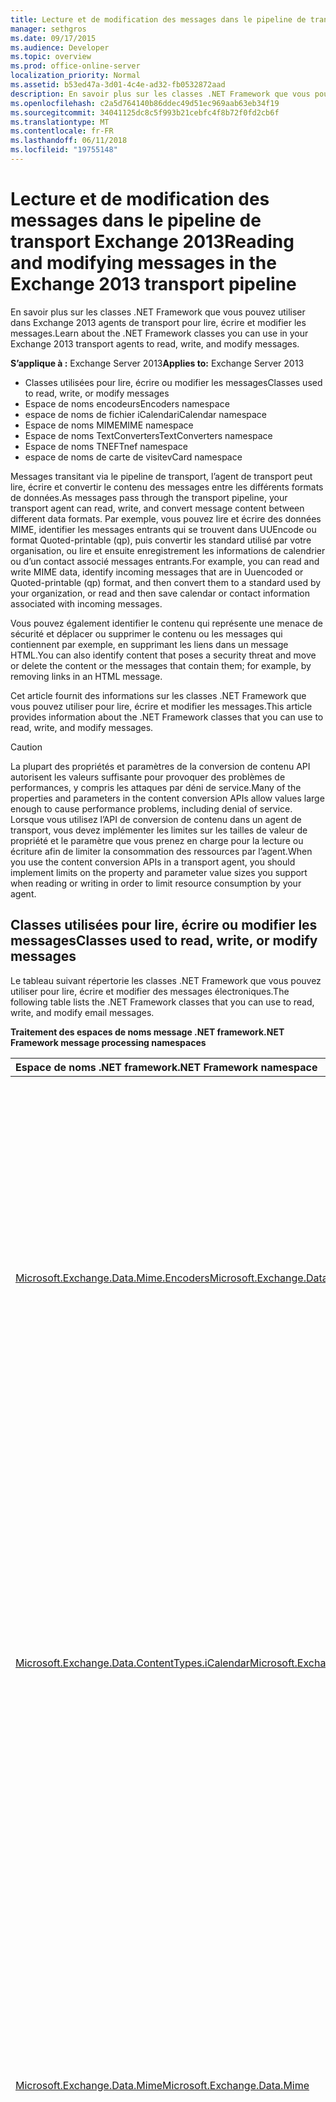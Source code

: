 ```yaml
---
title: Lecture et de modification des messages dans le pipeline de transport Exchange 2013
manager: sethgros
ms.date: 09/17/2015
ms.audience: Developer
ms.topic: overview
ms.prod: office-online-server
localization_priority: Normal
ms.assetid: b53ed47a-3d01-4c4e-ad32-fb0532872aad
description: En savoir plus sur les classes .NET Framework que vous pouvez utiliser dans Exchange 2013 agents de transport pour lire, écrire et modifier les messages.
ms.openlocfilehash: c2a5d764140b86ddec49d51ec969aab63eb34f19
ms.sourcegitcommit: 34041125dc8c5f993b21cebfc4f8b72f0fd2cb6f
ms.translationtype: MT
ms.contentlocale: fr-FR
ms.lasthandoff: 06/11/2018
ms.locfileid: "19755148"
---
```

# <a name="reading-and-modifying-messages-in-the-exchange-2013-transport-pipeline"></a><span data-ttu-id="38070-103">Lecture et de modification des messages dans le pipeline de transport Exchange 2013</span><span class="sxs-lookup"><span data-stu-id="38070-103">Reading and modifying messages in the Exchange 2013 transport pipeline</span></span>

<span data-ttu-id="38070-104">En savoir plus sur les classes .NET Framework que vous pouvez utiliser dans Exchange 2013 agents de transport pour lire, écrire et modifier les messages.</span><span class="sxs-lookup"><span data-stu-id="38070-104">Learn about the .NET Framework classes you can use in your Exchange 2013 transport agents to read, write, and modify messages.</span></span>
  
<span data-ttu-id="38070-105">**S’applique à :** Exchange Server 2013</span><span class="sxs-lookup"><span data-stu-id="38070-105">**Applies to:** Exchange Server 2013</span></span>
  
- <span data-ttu-id="38070-106">Classes utilisées pour lire, écrire ou modifier les messages</span><span class="sxs-lookup"><span data-stu-id="38070-106">Classes used to read, write, or modify messages</span></span>
- <span data-ttu-id="38070-107">Espace de noms encodeurs</span><span class="sxs-lookup"><span data-stu-id="38070-107">Encoders namespace</span></span>
- <span data-ttu-id="38070-108">espace de noms de fichier iCalendar</span><span class="sxs-lookup"><span data-stu-id="38070-108">iCalendar namespace</span></span>
- <span data-ttu-id="38070-109">Espace de noms MIME</span><span class="sxs-lookup"><span data-stu-id="38070-109">MIME namespace</span></span>
- <span data-ttu-id="38070-110">Espace de noms TextConverters</span><span class="sxs-lookup"><span data-stu-id="38070-110">TextConverters namespace</span></span>
- <span data-ttu-id="38070-111">Espace de noms TNEF</span><span class="sxs-lookup"><span data-stu-id="38070-111">Tnef namespace</span></span>
- <span data-ttu-id="38070-112">espace de noms de carte de visite</span><span class="sxs-lookup"><span data-stu-id="38070-112">vCard namespace</span></span>
  
<span data-ttu-id="38070-113">Messages transitant via le pipeline de transport, l’agent de transport peut lire, écrire et convertir le contenu des messages entre les différents formats de données.</span><span class="sxs-lookup"><span data-stu-id="38070-113">As messages pass through the transport pipeline, your transport agent can read, write, and convert message content between different data formats.</span></span> <span data-ttu-id="38070-114">Par exemple, vous pouvez lire et écrire des données MIME, identifier les messages entrants qui se trouvent dans UUEncode ou format Quoted-printable (qp), puis convertir les standard utilisé par votre organisation, ou lire et ensuite enregistrement les informations de calendrier ou d’un contact associé messages entrants.</span><span class="sxs-lookup"><span data-stu-id="38070-114">For example, you can read and write MIME data, identify incoming messages that are in Uuencoded or Quoted-printable (qp) format, and then convert them to a standard used by your organization, or read and then save calendar or contact information associated with incoming messages.</span></span> 
  
<span data-ttu-id="38070-115">Vous pouvez également identifier le contenu qui représente une menace de sécurité et déplacer ou supprimer le contenu ou les messages qui contiennent par exemple, en supprimant les liens dans un message HTML.</span><span class="sxs-lookup"><span data-stu-id="38070-115">You can also identify content that poses a security threat and move or delete the content or the messages that contain them; for example, by removing links in an HTML message.</span></span>
  
<span data-ttu-id="38070-116">Cet article fournit des informations sur les classes .NET Framework que vous pouvez utiliser pour lire, écrire et modifier les messages.</span><span class="sxs-lookup"><span data-stu-id="38070-116">This article provides information about the .NET Framework classes that you can use to read, write, and modify messages.</span></span>
  
> [!CAUTION]
> <span data-ttu-id="38070-117">La plupart des propriétés et paramètres de la conversion de contenu API autorisent les valeurs suffisante pour provoquer des problèmes de performances, y compris les attaques par déni de service.</span><span class="sxs-lookup"><span data-stu-id="38070-117">Many of the properties and parameters in the content conversion APIs allow values large enough to cause performance problems, including denial of service.</span></span> <span data-ttu-id="38070-118">Lorsque vous utilisez l’API de conversion de contenu dans un agent de transport, vous devez implémenter les limites sur les tailles de valeur de propriété et le paramètre que vous prenez en charge pour la lecture ou écriture afin de limiter la consommation des ressources par l’agent.</span><span class="sxs-lookup"><span data-stu-id="38070-118">When you use the content conversion APIs in a transport agent, you should implement limits on the property and parameter value sizes you support when reading or writing in order to limit resource consumption by your agent.</span></span> 

<span data-ttu-id="38070-119"><a name="Namespaces"> </a></span><span class="sxs-lookup"><span data-stu-id="38070-119"></span></span>

## <a name="classes-used-to-read-write-or-modify-messages"></a><span data-ttu-id="38070-120">Classes utilisées pour lire, écrire ou modifier les messages</span><span class="sxs-lookup"><span data-stu-id="38070-120">Classes used to read, write, or modify messages</span></span>

<span data-ttu-id="38070-121">Le tableau suivant répertorie les classes .NET Framework que vous pouvez utiliser pour lire, écrire et modifier des messages électroniques.</span><span class="sxs-lookup"><span data-stu-id="38070-121">The following table lists the .NET Framework classes that you can use to read, write, and modify email messages.</span></span>
  
<span data-ttu-id="38070-122">**Traitement des espaces de noms message .NET framework**</span><span class="sxs-lookup"><span data-stu-id="38070-122">**.NET Framework message processing namespaces**</span></span>

|<span data-ttu-id="38070-123">**Espace de noms .NET framework**</span><span class="sxs-lookup"><span data-stu-id="38070-123">**.NET Framework namespace**</span></span>|<span data-ttu-id="38070-124">**Classes**</span><span class="sxs-lookup"><span data-stu-id="38070-124">**Classes**</span></span>|
|:-----|:-----|
|[<span data-ttu-id="38070-125">Microsoft.Exchange.Data.Mime.Encoders</span><span class="sxs-lookup"><span data-stu-id="38070-125">Microsoft.Exchange.Data.Mime.Encoders</span></span>](https://msdn.microsoft.com/library/Microsoft.Exchange.Data.Mime.Encoders.aspx) <br/> |<span data-ttu-id="38070-126">Contient des classes pour coder et décoder mémoire, une classe de flux encodeur qui accepte l’une des classes encodeur ou un décodeur contenues dans une énumération associée, et [le codeur ByteEncoder](https://msdn.microsoft.com/library/Microsoft.Exchange.Data.Mime.Encoders.ByteEncoder.aspx) la classe de base et classe d’exception [ByteEncoderException](https://msdn.microsoft.com/library/Microsoft.Exchange.Data.Mime.Encoders.ByteEncoderException.aspx) pour les encodeurs et des décodeurs.</span><span class="sxs-lookup"><span data-stu-id="38070-126">Contains classes for in-memory encoding and decoding, an encoder stream class that accepts one of the encoder or decoder classes contained in an associated enumeration, and the [ByteEncoder](https://msdn.microsoft.com/library/Microsoft.Exchange.Data.Mime.Encoders.ByteEncoder.aspx) base class and [ByteEncoderException](https://msdn.microsoft.com/library/Microsoft.Exchange.Data.Mime.Encoders.ByteEncoderException.aspx) exception class for the encoders and decoders.</span></span>  <br/> |
|[<span data-ttu-id="38070-127">Microsoft.Exchange.Data.ContentTypes.iCalendar</span><span class="sxs-lookup"><span data-stu-id="38070-127">Microsoft.Exchange.Data.ContentTypes.iCalendar</span></span>](https://msdn.microsoft.com/library/Microsoft.Exchange.Data.ContentTypes.iCalendar.aspx) <br/> |<span data-ttu-id="38070-128">Contient les types qui vous permettent de lire et écrire des flux de données qui contiennent des informations de calendrier.</span><span class="sxs-lookup"><span data-stu-id="38070-128">Contains types that enable you to read and write data streams that contain calendar information.</span></span> <span data-ttu-id="38070-129">Inclut un calendrier de lecteur et writer, un objet exception, un objet de périodicité et structures et énumérations qui vous aident à renvoient les informations relatives aux éléments de calendrier.</span><span class="sxs-lookup"><span data-stu-id="38070-129">Includes a calendar reader and writer, an exception object, a recurrence object, and structures and enumerations that help you return property information about calendar items.</span></span>  <br/> |
|[<span data-ttu-id="38070-130">Microsoft.Exchange.Data.Mime</span><span class="sxs-lookup"><span data-stu-id="38070-130">Microsoft.Exchange.Data.Mime</span></span>](https://msdn.microsoft.com/library/Microsoft.Exchange.Data.Mime.aspx) <br/> |<span data-ttu-id="38070-131">Contient des classes, des structures, énumérations et délégués que vous pouvez utiliser pour créer, lire, écrire, Parcourir, coder et décoder des données MIME.</span><span class="sxs-lookup"><span data-stu-id="38070-131">Contains classes, structures, enumerations, and delegates that you can use to create, read, write, traverse, encode, and decode MIME data.</span></span> <span data-ttu-id="38070-132">Comprend un lecteur de flux et enregistreur qui vous permet de transférer uniquement accès en lecture et écriture pour les flux de données MIME, ainsi que les méthodes basées sur le modèle DOM et classes que vous pouvez utiliser sur des documents MIME.</span><span class="sxs-lookup"><span data-stu-id="38070-132">Includes a stream-based reader and writer that gives you forward-only read and write access to MIME data streams, as well as DOM-based methods and classes you can use on MIME documents.</span></span>  <br/> |
|[<span data-ttu-id="38070-133">Microsoft.Exchange.Data.TextConverters</span><span class="sxs-lookup"><span data-stu-id="38070-133">Microsoft.Exchange.Data.TextConverters</span></span>](https://msdn.microsoft.com/library/Microsoft.Exchange.Data.TextConverters.aspx) <br/> |<span data-ttu-id="38070-134">Contient les classes, structures, énumérations et délégués qui vous permettent de lire et écrire un flux de données et effectuer des conversions entre les types de données spécifiques ; par exemple, le code HTML au Format RTF (RICH Text Format).</span><span class="sxs-lookup"><span data-stu-id="38070-134">Contains classes, structures, enumerations, and delegates that allow you to read and write a data stream and perform conversions between specific data types; for example, HTML to Rich Text Format (RTF).</span></span> <span data-ttu-id="38070-135">Convertisseurs de texte permettent de modifier le format d’un flux de document à partir d’un formulaire vers un autre ainsi que supprimer des éléments d’un document qui peut poser un risque de sécurité de façon sélective.</span><span class="sxs-lookup"><span data-stu-id="38070-135">Text converters enable you to change the format of a document stream from one form to another as well as selectively remove elements of a document that might pose a security risk.</span></span>  <br/> |
|[<span data-ttu-id="38070-136">Microsoft.Exchange.Data.ContentTypes.Tnef</span><span class="sxs-lookup"><span data-stu-id="38070-136">Microsoft.Exchange.Data.ContentTypes.Tnef</span></span>](https://msdn.microsoft.com/library/Microsoft.Exchange.Data.ContentTypes.Tnef.aspx) <br/> |<span data-ttu-id="38070-137">Contient un lecteur de flux avant uniquement et enregistreur, une classe d’exception et structures et énumérations qui facilitent la lecture et l’écriture de données Neutral Encapsulation Format TNEF (Transport).</span><span class="sxs-lookup"><span data-stu-id="38070-137">Contains a forward-only stream reader and writer, an exception class, and structures and enumerations that facilitate reading and writing Transport Neutral Encapsulation Format (TNEF) data.</span></span>  <br/> |
|[<span data-ttu-id="38070-138">Microsoft.Exchange.Data.ContentTypes.vCard</span><span class="sxs-lookup"><span data-stu-id="38070-138">Microsoft.Exchange.Data.ContentTypes.vCard</span></span>](https://msdn.microsoft.com/library/Microsoft.Exchange.Data.ContentTypes.vCard.aspx) <br/> |<span data-ttu-id="38070-139">Contient un lecteur de flux avant uniquement et enregistreur, une classe d’exception et structures et énumérations qui facilitent la lecture et l’écriture des données de contact au format vCard.</span><span class="sxs-lookup"><span data-stu-id="38070-139">Contains a forward-only stream reader and writer, an exception class, and structures and enumerations that facilitate reading and writing vCard-formatted contact data.</span></span>  <br/> |
   
## <a name="encoders-namespace"></a><span data-ttu-id="38070-140">Espace de noms encodeurs</span><span class="sxs-lookup"><span data-stu-id="38070-140">Encoders namespace</span></span>
<span data-ttu-id="38070-141"><a name="Encoders"> </a></span><span class="sxs-lookup"><span data-stu-id="38070-141"></span></span>

<span data-ttu-id="38070-142">L’espace de noms encodeurs contient des classes pour coder et décoder mémoire.</span><span class="sxs-lookup"><span data-stu-id="38070-142">The Encoders namespace contains classes for in-memory encoding and decoding.</span></span> <span data-ttu-id="38070-143">Il héritent de la classe de base [le codeur ByteEncoder](https://msdn.microsoft.com/library/Microsoft.Exchange.Data.Mime.Encoders.ByteEncoder.aspx) .</span><span class="sxs-lookup"><span data-stu-id="38070-143">These inherit from the [ByteEncoder](https://msdn.microsoft.com/library/Microsoft.Exchange.Data.Mime.Encoders.ByteEncoder.aspx) base class.</span></span> <span data-ttu-id="38070-144">Classes de coder et décoder pour Base64, BinHex, Quoted-printable (qp) et Unix-to-Unix (Uu).</span><span class="sxs-lookup"><span data-stu-id="38070-144">Classes encode and decode for Base64, BinHex, Quoted-printable (qp), and Unix-to-Unix (Uu).</span></span> <span data-ttu-id="38070-145">Les classes suivantes sont utilisées pour coder et décoder mémoire :</span><span class="sxs-lookup"><span data-stu-id="38070-145">The following classes are used for in-memory encoding and decoding:</span></span> 
  
- [<span data-ttu-id="38070-146">Base64Encoder</span><span class="sxs-lookup"><span data-stu-id="38070-146">Base64Encoder</span></span>](https://msdn.microsoft.com/library/Microsoft.Exchange.Data.Mime.Encoders.Base64Encoder.aspx)
    
- [<span data-ttu-id="38070-147">Base64Decoder</span><span class="sxs-lookup"><span data-stu-id="38070-147">Base64Decoder</span></span>](https://msdn.microsoft.com/library/Microsoft.Exchange.Data.Mime.Encoders.Base64Decoder.aspx)
    
- [<span data-ttu-id="38070-148">BinHexEncoder</span><span class="sxs-lookup"><span data-stu-id="38070-148">BinHexEncoder</span></span>](https://msdn.microsoft.com/library/Microsoft.Exchange.Data.Mime.Encoders.BinHexEncoder.aspx)
    
- [<span data-ttu-id="38070-149">BinHexDecoder</span><span class="sxs-lookup"><span data-stu-id="38070-149">BinHexDecoder</span></span>](https://msdn.microsoft.com/library/Microsoft.Exchange.Data.Mime.Encoders.BinHexDecoder.aspx)
    
- [<span data-ttu-id="38070-150">QPEncoder</span><span class="sxs-lookup"><span data-stu-id="38070-150">QPEncoder</span></span>](https://msdn.microsoft.com/library/Microsoft.Exchange.Data.Mime.Encoders.QPEncoder.aspx)
    
- [<span data-ttu-id="38070-151">QPDecoder</span><span class="sxs-lookup"><span data-stu-id="38070-151">QPDecoder</span></span>](https://msdn.microsoft.com/library/Microsoft.Exchange.Data.Mime.Encoders.QPDecoder.aspx)
    
- [<span data-ttu-id="38070-152">UUEncoder</span><span class="sxs-lookup"><span data-stu-id="38070-152">UUEncoder</span></span>](https://msdn.microsoft.com/library/Microsoft.Exchange.Data.Mime.Encoders.UUEncoder.aspx)
    
- [<span data-ttu-id="38070-153">UUDecoder</span><span class="sxs-lookup"><span data-stu-id="38070-153">UUDecoder</span></span>](https://msdn.microsoft.com/library/Microsoft.Exchange.Data.Mime.Encoders.UUDecoder.aspx)
    
<span data-ttu-id="38070-154">Les encodeurs et décodeurs héritent de la classe de base [le codeur ByteEncoder](https://msdn.microsoft.com/library/Microsoft.Exchange.Data.Mime.Encoders.ByteEncoder.aspx) et utilisent la classe d’exception [ByteEncoderException](https://msdn.microsoft.com/library/Microsoft.Exchange.Data.Mime.Encoders.ByteEncoderException.aspx) pour la gestion des erreurs.</span><span class="sxs-lookup"><span data-stu-id="38070-154">The encoders and decoders inherit from the [ByteEncoder](https://msdn.microsoft.com/library/Microsoft.Exchange.Data.Mime.Encoders.ByteEncoder.aspx) base class and use the [ByteEncoderException](https://msdn.microsoft.com/library/Microsoft.Exchange.Data.Mime.Encoders.ByteEncoderException.aspx) exception class for error handling.</span></span> 
  
<span data-ttu-id="38070-155">En outre, l’espace de noms contient la classe [MacBinaryHeader](https://msdn.microsoft.com/library/Microsoft.Exchange.Data.Mime.Encoders.MacBinaryHeader.aspx) , qui identifie les fichiers MacBinary codé et lit leur en-tête de fichier associé.</span><span class="sxs-lookup"><span data-stu-id="38070-155">Additionally, the namespace contains the [MacBinaryHeader](https://msdn.microsoft.com/library/Microsoft.Exchange.Data.Mime.Encoders.MacBinaryHeader.aspx) class, which identifies MacBinary encoded files and reads their associated file header.</span></span> 
  
<span data-ttu-id="38070-156">Enfin, la classe [EncoderStream](https://msdn.microsoft.com/library/Microsoft.Exchange.Data.Mime.Encoders.EncoderStream.aspx) effectue une conversion sur un flux de données au lieu d’un objet en mémoire.</span><span class="sxs-lookup"><span data-stu-id="38070-156">Finally, the [EncoderStream](https://msdn.microsoft.com/library/Microsoft.Exchange.Data.Mime.Encoders.EncoderStream.aspx) class performs a conversion on a data stream instead of an in-memory object.</span></span> <span data-ttu-id="38070-157">Cette classe accepte une des classes encodeur ou un décodeur et lit ou écrit en fonction de l’énumération [EncoderStreamAccess](https://msdn.microsoft.com/library/Microsoft.Exchange.Data.Mime.Encoders.EncoderStreamAccess.aspx) associée.</span><span class="sxs-lookup"><span data-stu-id="38070-157">This class accepts one of the encoder or decoder classes and either reads or writes according to the associated [EncoderStreamAccess](https://msdn.microsoft.com/library/Microsoft.Exchange.Data.Mime.Encoders.EncoderStreamAccess.aspx) enumeration.</span></span> 
  
## <a name="icalendar-namespace"></a><span data-ttu-id="38070-158">espace de noms de fichier iCalendar</span><span class="sxs-lookup"><span data-stu-id="38070-158">iCalendar namespace</span></span>
<span data-ttu-id="38070-159"><a name="iCalendar"> </a></span><span class="sxs-lookup"><span data-stu-id="38070-159"></span></span>

<span data-ttu-id="38070-160">L’espace de noms iCalendar fournit un lecteur avant uniquement rédacteur pour les données iCalendar, en plus des structures de prise en charge et les classes pour la création, l’accès à et modification de flux de fichier iCalendar.</span><span class="sxs-lookup"><span data-stu-id="38070-160">The iCalendar namespace provides a forward-only reader and writer for iCalendar data, in addition to supporting structures and classes for creating, accessing, and modifying iCalendar streams.</span></span>
  
<span data-ttu-id="38070-161">Les classes [CalendarReader](https://msdn.microsoft.com/library/Microsoft.Exchange.Data.ContentTypes.iCalendar.CalendarReader.aspx) et [CalendarWriter](https://msdn.microsoft.com/library/Microsoft.Exchange.Data.ContentTypes.iCalendar.CalendarWriter.aspx) sont utilisées pour lire et écrire des données de flux de fichier iCalendar.</span><span class="sxs-lookup"><span data-stu-id="38070-161">The [CalendarReader](https://msdn.microsoft.com/library/Microsoft.Exchange.Data.ContentTypes.iCalendar.CalendarReader.aspx) and [CalendarWriter](https://msdn.microsoft.com/library/Microsoft.Exchange.Data.ContentTypes.iCalendar.CalendarWriter.aspx) classes are used to read and write iCalendar stream data.</span></span> 
  
<span data-ttu-id="38070-162">Le CalendarReader prend un [flux](https://msdn.microsoft.com/library/System.IO.Stream.aspx) lisible en tant qu’argument à ses constructeurs.</span><span class="sxs-lookup"><span data-stu-id="38070-162">The CalendarReader takes a readable [Stream](https://msdn.microsoft.com/library/System.IO.Stream.aspx) as an argument to its constructors.</span></span> <span data-ttu-id="38070-163">Vous pouvez ensuite utiliser les méthodes [ReadFirstChildComponent](https://msdn.microsoft.com/library/Microsoft.Exchange.Data.ContentTypes.iCalendar.CalendarReader.ReadFirstChildComponent.aspx) , [ReadNextSiblingComponent](https://msdn.microsoft.com/library/Microsoft.Exchange.Data.ContentTypes.iCalendar.CalendarReader.ReadNextSiblingComponent.aspx) et [ReadNextComponent](https://msdn.microsoft.com/library/Microsoft.Exchange.Data.ContentTypes.iCalendar.CalendarReader.ReadNextComponent.aspx) à accès séquentiel les composants iCalendar dans le flux de données.</span><span class="sxs-lookup"><span data-stu-id="38070-163">You can then use the [ReadFirstChildComponent](https://msdn.microsoft.com/library/Microsoft.Exchange.Data.ContentTypes.iCalendar.CalendarReader.ReadFirstChildComponent.aspx) , [ReadNextSiblingComponent](https://msdn.microsoft.com/library/Microsoft.Exchange.Data.ContentTypes.iCalendar.CalendarReader.ReadNextSiblingComponent.aspx) , and [ReadNextComponent](https://msdn.microsoft.com/library/Microsoft.Exchange.Data.ContentTypes.iCalendar.CalendarReader.ReadNextComponent.aspx) methods to sequentially access the iCalendar components in the data stream.</span></span> <span data-ttu-id="38070-164">Selon la valeur que vous avez définies pour la propriété [ComplianceMode](https://msdn.microsoft.com/library/Microsoft.Exchange.Data.ContentTypes.iCalendar.CalendarReader.ComplianceMode.aspx) , erreurs dans le flux de fichier iCalendar provoquent une exception est levée ou entraînera la propriété [ComplianceStatus](https://msdn.microsoft.com/library/Microsoft.Exchange.Data.ContentTypes.iCalendar.CalendarReader.ComplianceStatus.aspx) être définie sur une valeur autre que [conforme](https://msdn.microsoft.com/library/Microsoft.Exchange.Data.ContentTypes.iCalendar.CalendarComplianceStatus.Compliant.aspx) .</span><span class="sxs-lookup"><span data-stu-id="38070-164">Based on the value that you have set for the [ComplianceMode](https://msdn.microsoft.com/library/Microsoft.Exchange.Data.ContentTypes.iCalendar.CalendarReader.ComplianceMode.aspx) property, errors in the iCalendar stream will cause an exception to be thrown or will cause the [ComplianceStatus](https://msdn.microsoft.com/library/Microsoft.Exchange.Data.ContentTypes.iCalendar.CalendarReader.ComplianceStatus.aspx) property to be set to a value other than [Compliant](https://msdn.microsoft.com/library/Microsoft.Exchange.Data.ContentTypes.iCalendar.CalendarComplianceStatus.Compliant.aspx) .</span></span> <span data-ttu-id="38070-165">Vous pouvez vérifier cette propriété pour découvrir des problèmes avec les données entrantes iCalendar.</span><span class="sxs-lookup"><span data-stu-id="38070-165">You can check this property to discover any issues with incoming iCalendar data.</span></span> 
  
<span data-ttu-id="38070-166">La classe [CalendarWriter](https://msdn.microsoft.com/library/Microsoft.Exchange.Data.ContentTypes.iCalendar.CalendarWriter.aspx) prend un [flux de données](https://msdn.microsoft.com/library/System.IO.Stream.aspx) accessible en écriture en tant qu’argument à ses constructeurs.</span><span class="sxs-lookup"><span data-stu-id="38070-166">The [CalendarWriter](https://msdn.microsoft.com/library/Microsoft.Exchange.Data.ContentTypes.iCalendar.CalendarWriter.aspx) class takes a writable [Stream](https://msdn.microsoft.com/library/System.IO.Stream.aspx) as an argument to its constructors.</span></span> 
  
## <a name="mime-namespace"></a><span data-ttu-id="38070-167">Espace de noms MIME</span><span class="sxs-lookup"><span data-stu-id="38070-167">MIME namespace</span></span>
<span data-ttu-id="38070-168"><a name="MIME"> </a></span><span class="sxs-lookup"><span data-stu-id="38070-168"></span></span>

<span data-ttu-id="38070-169">L’espace de noms MIME fournit des classes qui vous permettent de créer, accéder et modifier des documents MIME.</span><span class="sxs-lookup"><span data-stu-id="38070-169">The MIME namespace provides classes that enable you to create, access, and modify MIME documents.</span></span> <span data-ttu-id="38070-170">Vous pouvez travailler avec des documents MIME en utilisant soit une méthode basée sur le DOM ou stream.</span><span class="sxs-lookup"><span data-stu-id="38070-170">You can work with MIME documents by using either a stream-based or DOM-based method.</span></span>
  
### <a name="mimedocument-class-and-the-mime-dom"></a><span data-ttu-id="38070-171">Classe MimeDocument et le DOM MIME</span><span class="sxs-lookup"><span data-stu-id="38070-171">MimeDocument class and the MIME DOM</span></span>

<span data-ttu-id="38070-172">La classe [MimeDocument](https://msdn.microsoft.com/library/Microsoft.Exchange.Data.Mime.MimeDocument.aspx) permet l’accès à un document MIME DOM.</span><span class="sxs-lookup"><span data-stu-id="38070-172">The [MimeDocument](https://msdn.microsoft.com/library/Microsoft.Exchange.Data.Mime.MimeDocument.aspx) class enables DOM access to a MIME document.</span></span> <span data-ttu-id="38070-173">Utiliser les objets de ce type lorsque vous avez la mémoire disponible pour charger un modèle DOM entière et que vous devez vive pour les en-têtes et le contenu du message.</span><span class="sxs-lookup"><span data-stu-id="38070-173">Use objects of this type when you have the available memory to load a whole DOM and you must have random access to the headers and content of the message.</span></span> 
  
<span data-ttu-id="38070-174">Chargement des données dans un objet [MimeDocument](https://msdn.microsoft.com/library/Microsoft.Exchange.Data.Mime.MimeDocument.aspx) en utilisant les méthodes [GetLoadStream](https://msdn.microsoft.com/library/Microsoft.Exchange.Data.Mime.MimeDocument.GetLoadStream.aspx) ou [charger](https://msdn.microsoft.com/library/Microsoft.Exchange.Data.Mime.MimeDocument.Load.aspx) .</span><span class="sxs-lookup"><span data-stu-id="38070-174">You load data into a [MimeDocument](https://msdn.microsoft.com/library/Microsoft.Exchange.Data.Mime.MimeDocument.aspx) object by using the [GetLoadStream](https://msdn.microsoft.com/library/Microsoft.Exchange.Data.Mime.MimeDocument.GetLoadStream.aspx) or [Load](https://msdn.microsoft.com/library/Microsoft.Exchange.Data.Mime.MimeDocument.Load.aspx) methods.</span></span> <span data-ttu-id="38070-175">Vous pouvez puis parcourir la hiérarchie du DOM et créer, modifier ou supprimer des données MIME.</span><span class="sxs-lookup"><span data-stu-id="38070-175">You can then walk the DOM hierarchy and create, modify, or remove MIME data.</span></span> <span data-ttu-id="38070-176">Une fois que vous avez modifié les données MIME, vous pouvez l’écrire dans un flux à l’aide d’une des méthodes [WriteTo](https://msdn.microsoft.com/library/Microsoft.Exchange.Data.Mime.MimeNode.WriteTo.aspx) .</span><span class="sxs-lookup"><span data-stu-id="38070-176">After you have modified the MIME data, you can write it to a stream by using one of the [WriteTo](https://msdn.microsoft.com/library/Microsoft.Exchange.Data.Mime.MimeNode.WriteTo.aspx) methods.</span></span> 
  
<span data-ttu-id="38070-177">La figure suivante illustre la structure des données dans un objet [MimeDocument](https://msdn.microsoft.com/library/Microsoft.Exchange.Data.Mime.MimeDocument.aspx) .</span><span class="sxs-lookup"><span data-stu-id="38070-177">The following figure shows the structure of data within a [MimeDocument](https://msdn.microsoft.com/library/Microsoft.Exchange.Data.Mime.MimeDocument.aspx) object.</span></span> 
  
<span data-ttu-id="38070-178">**La figure 1. Structure d’objets MimeDocument**</span><span class="sxs-lookup"><span data-stu-id="38070-178">**Figure 1. Structure of MimeDocument objects**</span></span>

![Architecture DOM MIME](media/MimeDomArchitecture.gif)
  
### <a name="mimereader-and-mimewriter-classes-and-stream-based-mime-parsing"></a><span data-ttu-id="38070-180">Classes MimeReader et MimeWriter et basée sur les flux de données d’analyse MIME</span><span class="sxs-lookup"><span data-stu-id="38070-180">MimeReader and MimeWriter classes and stream-based MIME parsing</span></span>

<span data-ttu-id="38070-181">Les classes [MimeReader](https://msdn.microsoft.com/library/Microsoft.Exchange.Data.Mime.MimeReader.aspx) et [MimeWriter](https://msdn.microsoft.com/library/Microsoft.Exchange.Data.Mime.MimeWriter.aspx) activer l’accès avant uniquement pour les flux de données MIME.</span><span class="sxs-lookup"><span data-stu-id="38070-181">The [MimeReader](https://msdn.microsoft.com/library/Microsoft.Exchange.Data.Mime.MimeReader.aspx) and [MimeWriter](https://msdn.microsoft.com/library/Microsoft.Exchange.Data.Mime.MimeWriter.aspx) classes enable forward-only access to MIME streams.</span></span> <span data-ttu-id="38070-182">Utilisez ces classes lorsque vous n’avez pas à modifier les données MIME qui requiert des données qui a déjà été lire ou écrites.</span><span class="sxs-lookup"><span data-stu-id="38070-182">Use these classes when you do not have to change the MIME data that requires data that has already been read or written.</span></span> <span data-ttu-id="38070-183">Par exemple, si vous souhaitez imprimer des messages qui correspondent à un format prédéfini, la classe [MimeWriter](https://msdn.microsoft.com/library/Microsoft.Exchange.Data.Mime.MimeWriter.aspx) peut être idéale.</span><span class="sxs-lookup"><span data-stu-id="38070-183">For example, if you want to print messages that fit a predefined format, the [MimeWriter](https://msdn.microsoft.com/library/Microsoft.Exchange.Data.Mime.MimeWriter.aspx) class might be ideal.</span></span> 
  
<span data-ttu-id="38070-184">La classe [MimeDocument](https://msdn.microsoft.com/library/Microsoft.Exchange.Data.Mime.MimeDocument.aspx) encapsule un modèle DOM.</span><span class="sxs-lookup"><span data-stu-id="38070-184">The [MimeDocument](https://msdn.microsoft.com/library/Microsoft.Exchange.Data.Mime.MimeDocument.aspx) class encapsulates a DOM.</span></span> <span data-ttu-id="38070-185">Les classes [MimeReader](https://msdn.microsoft.com/library/Microsoft.Exchange.Data.Mime.MimeReader.aspx) et [MimeWriter](https://msdn.microsoft.com/library/Microsoft.Exchange.Data.Mime.MimeWriter.aspx) représentent les ordinateurs de l’état.</span><span class="sxs-lookup"><span data-stu-id="38070-185">The [MimeReader](https://msdn.microsoft.com/library/Microsoft.Exchange.Data.Mime.MimeReader.aspx) and [MimeWriter](https://msdn.microsoft.com/library/Microsoft.Exchange.Data.Mime.MimeWriter.aspx) classes represent state computers.</span></span> <span data-ttu-id="38070-186">Leur modification de l’état en fonction de l’entrée reçu et les méthodes appelées.</span><span class="sxs-lookup"><span data-stu-id="38070-186">Their states change based on the input received and the methods called.</span></span> <span data-ttu-id="38070-187">Les figures 2 à 5 sont les diagrammes de transition d’état simplifiée qui montrent, pour l’objet [MimeReader](https://msdn.microsoft.com/library/Microsoft.Exchange.Data.Mime.MimeReader.aspx) , les méthodes sont valides pour appeler à partir de chaque état et l’état qui provoquera.</span><span class="sxs-lookup"><span data-stu-id="38070-187">Figures 2 through 5 are simplified state transition diagrams that show, for the [MimeReader](https://msdn.microsoft.com/library/Microsoft.Exchange.Data.Mime.MimeReader.aspx) object, which methods are valid to call from each state and the state that will result.</span></span> 
  
<span data-ttu-id="38070-188">Pour utiliser ces diagrammes, suivez les flèches d’un état à l’autre, en notant les appels de méthode ou renvoyer les valeurs qui provoquent l’état à modifier.</span><span class="sxs-lookup"><span data-stu-id="38070-188">To use these diagrams, follow the arrows from one state to the next, noting the method calls or return values that cause the state to change.</span></span> <span data-ttu-id="38070-189">Par exemple, dans le premier schéma, supposons que vous êtes au début de l’objet stream qui appartient à la MimeReader que vous avez créée.</span><span class="sxs-lookup"><span data-stu-id="38070-189">For example, in the first diagram, assume that you are at the start of the stream that belongs to the MimeReader that you have created.</span></span> <span data-ttu-id="38070-190">Pour obtenir l’état des en-têtes de composant, appelez [ReadNextPart](https://msdn.microsoft.com/library/Microsoft.Exchange.Data.Mime.MimeReader.ReadNextPart.aspx) ou [ReadFirstChildPart](https://msdn.microsoft.com/library/Microsoft.Exchange.Data.Mime.MimeReader.ReadFirstChildPart.aspx) , dans cet ordre.</span><span class="sxs-lookup"><span data-stu-id="38070-190">To get to the Part Headers state, call one of [ReadNextPart](https://msdn.microsoft.com/library/Microsoft.Exchange.Data.Mime.MimeReader.ReadNextPart.aspx) or [ReadFirstChildPart](https://msdn.microsoft.com/library/Microsoft.Exchange.Data.Mime.MimeReader.ReadFirstChildPart.aspx) , in that order.</span></span> <span data-ttu-id="38070-191">Si les en-têtes (autrement dit, si le MIME est correct), vous entrez dans l’état d’en-têtes de composant.</span><span class="sxs-lookup"><span data-stu-id="38070-191">If there are headers (that is, if the MIME is well-formed), you will enter into the Part Headers state.</span></span> <span data-ttu-id="38070-192">Dans le cas contraire, une exception est levée.</span><span class="sxs-lookup"><span data-stu-id="38070-192">Otherwise, an exception will be thrown.</span></span> 
  
<span data-ttu-id="38070-193">**La figure 2. Diagramme de transition d’état simplifié pour les objets MimeReader**</span><span class="sxs-lookup"><span data-stu-id="38070-193">**Figure 2. Simplified state transition diagram for MimeReader objects**</span></span>

![Diagramme d’état MimeReader](media/MimeReader_StateDiagram_01.gif)
  
> [!NOTE]
> <span data-ttu-id="38070-195">Figures 3, 4 et 5, développent États affichées dans les diagrammes précédentes.</span><span class="sxs-lookup"><span data-stu-id="38070-195">Figures 3, 4, and 5 expand on states shown in each of the previous diagrams.</span></span> 
  
<span data-ttu-id="38070-196">**La figure 3. Développement de l’état des en-têtes de composants à partir de la Figure 2**</span><span class="sxs-lookup"><span data-stu-id="38070-196">**Figure 3. Expansion of Part Headers state from Figure 2**</span></span>

![Développement de l’état « En-têtes de composant ».](media/MimeReader_StateDiagram_02.gif)
  
<span data-ttu-id="38070-198">**La figure 4. Développement de l’état d’en-tête de la Figure 3 lorsqu’un paramètre a été trouvée dans un en-tête**</span><span class="sxs-lookup"><span data-stu-id="38070-198">**Figure 4. Expansion of Header state from Figure 3 when a parameter has been encountered in a header**</span></span>

![Développement de l’état « En-têtes de composant ».](media/MimeReader_StateDiagram_03.gif)
  
> [!NOTE]
> <span data-ttu-id="38070-200">L’état représenté par la Figure 5 est récursive, si vous rencontrez un groupe d’adresses, vous pouvez utiliser la propriété [GroupRecipientReader](https://msdn.microsoft.com/library/Microsoft.Exchange.Data.Mime.MimeAddressReader.GroupRecipientReader.aspx) pour lire les adresses dans le groupe.</span><span class="sxs-lookup"><span data-stu-id="38070-200">The state represented by Figure 5 is recursive in that, if an address group is encountered, you can use the [GroupRecipientReader](https://msdn.microsoft.com/library/Microsoft.Exchange.Data.Mime.MimeAddressReader.GroupRecipientReader.aspx) property to read the addresses in the group.</span></span> 
  
<span data-ttu-id="38070-201">**La figure 5. Développement de l’état d’en-tête de la Figure 3 lorsqu’une adresse ou un groupe d’adresses**</span><span class="sxs-lookup"><span data-stu-id="38070-201">**Figure 5. Expansion of Header state from Figure 3 when an address or address group is encountered**</span></span>

![Développement de l’état « En-tête » pour l’adresse ou le groupe](media/MimeReader_StateDiagram_04.gif)
  
<span data-ttu-id="38070-203">Afficher les diagrammes de transition d’état simplifié pour l’objet [MimeWriter](https://msdn.microsoft.com/library/Microsoft.Exchange.Data.Mime.MimeWriter.aspx) les figures 6 et 7.</span><span class="sxs-lookup"><span data-stu-id="38070-203">Figures 6 and 7 show simplified state transition diagrams for the [MimeWriter](https://msdn.microsoft.com/library/Microsoft.Exchange.Data.Mime.MimeWriter.aspx) object.</span></span> 
  
> [!NOTE]
> <span data-ttu-id="38070-204">La figure 7 s’appuie sur l’état des en-têtes de composants montre la Figure 6.</span><span class="sxs-lookup"><span data-stu-id="38070-204">Figure 7 expands on the Part Headers state shown in Figure 6.</span></span> 
  
<span data-ttu-id="38070-205">**La figure 6. Diagramme de transition d’état simplifié pour les objets MimeWriter**</span><span class="sxs-lookup"><span data-stu-id="38070-205">**Figure 6. Simplified state transition diagram for MimeWriter objects**</span></span>

![Diagramme de transition d’état pour MimeWriter](media/MimeWriter_TopLevel.gif)
  
<span data-ttu-id="38070-207">**La figure 7. Développement de l’état des en-têtes de composants à partir de la Figure 6**</span><span class="sxs-lookup"><span data-stu-id="38070-207">**Figure 7. Expansion of Part Headers state from Figure 6**</span></span>

![Développement du diagramme de transition d’état pour MimeWriter](media/MimeWriter_Diagram_Expansion.gif)
  
## <a name="textconverters-namespace"></a><span data-ttu-id="38070-209">Espace de noms TextConverters</span><span class="sxs-lookup"><span data-stu-id="38070-209">TextConverters namespace</span></span>
<span data-ttu-id="38070-210"><a name="TextConverters"> </a></span><span class="sxs-lookup"><span data-stu-id="38070-210"></span></span>

<span data-ttu-id="38070-211">L’espace de noms TextConverters contient les types qui prennent en charge la conversion du contenu des messages électroniques.</span><span class="sxs-lookup"><span data-stu-id="38070-211">The TextConverters namespace contains types that support the conversion of the contents of email messages.</span></span> <span data-ttu-id="38070-212">Ces types peuvent effectuer la conversion de page de codes, supprimer le code HTML qui n’est pas sécurisé et effectuer des transformations de corps de messages électroniques.</span><span class="sxs-lookup"><span data-stu-id="38070-212">These types can perform code page conversion, remove HTML that is not secure, and perform other transformations on email message bodies.</span></span> <span data-ttu-id="38070-213">L’espace de noms [Microsoft.Exchange.Data.TextConverters](https://msdn.microsoft.com/library/Microsoft.Exchange.Data.TextConverters.aspx) comprend les classes suivantes qui dérivent de la classe abstraite [TextConverter](https://msdn.microsoft.com/library/Microsoft.Exchange.Data.TextConverters.TextConverter.aspx) :</span><span class="sxs-lookup"><span data-stu-id="38070-213">The [Microsoft.Exchange.Data.TextConverters](https://msdn.microsoft.com/library/Microsoft.Exchange.Data.TextConverters.aspx) namespace includes the following classes that derive from the [TextConverter](https://msdn.microsoft.com/library/Microsoft.Exchange.Data.TextConverters.TextConverter.aspx) abstract class:</span></span> 
  
- [<span data-ttu-id="38070-214">EnrichedToHtml</span><span class="sxs-lookup"><span data-stu-id="38070-214">EnrichedToHtml</span></span>](https://msdn.microsoft.com/library/Microsoft.Exchange.Data.TextConverters.EnrichedToHtml.aspx)
    
- [<span data-ttu-id="38070-215">EnrichedToText</span><span class="sxs-lookup"><span data-stu-id="38070-215">EnrichedToText</span></span>](https://msdn.microsoft.com/library/Microsoft.Exchange.Data.TextConverters.EnrichedToText.aspx)
    
- [<span data-ttu-id="38070-216">HtmlToEnriched</span><span class="sxs-lookup"><span data-stu-id="38070-216">HtmlToEnriched</span></span>](https://msdn.microsoft.com/library/Microsoft.Exchange.Data.TextConverters.HtmlToEnriched.aspx)
    
- [<span data-ttu-id="38070-217">HtmlToHtml</span><span class="sxs-lookup"><span data-stu-id="38070-217">HtmlToHtml</span></span>](https://msdn.microsoft.com/library/Microsoft.Exchange.Data.TextConverters.HtmlToHtml.aspx)
    
- [<span data-ttu-id="38070-218">HtmlToRtf</span><span class="sxs-lookup"><span data-stu-id="38070-218">HtmlToRtf</span></span>](https://msdn.microsoft.com/library/Microsoft.Exchange.Data.TextConverters.HtmlToRtf.aspx)
    
- [<span data-ttu-id="38070-219">HtmlToText</span><span class="sxs-lookup"><span data-stu-id="38070-219">HtmlToText</span></span>](https://msdn.microsoft.com/library/Microsoft.Exchange.Data.TextConverters.HtmlToText.aspx)
    
- [<span data-ttu-id="38070-220">RtfCompressedToRtf</span><span class="sxs-lookup"><span data-stu-id="38070-220">RtfCompressedToRtf</span></span>](https://msdn.microsoft.com/library/Microsoft.Exchange.Data.TextConverters.RtfCompressedToRtf.aspx)
    
- [<span data-ttu-id="38070-221">RtfToHtml</span><span class="sxs-lookup"><span data-stu-id="38070-221">RtfToHtml</span></span>](https://msdn.microsoft.com/library/Microsoft.Exchange.Data.TextConverters.RtfToHtml.aspx)
    
- [<span data-ttu-id="38070-222">RtfToRtf</span><span class="sxs-lookup"><span data-stu-id="38070-222">RtfToRtf</span></span>](https://msdn.microsoft.com/library/Microsoft.Exchange.Data.TextConverters.RtfToRtf.aspx)
    
- [<span data-ttu-id="38070-223">RtfToRtfCompressed</span><span class="sxs-lookup"><span data-stu-id="38070-223">RtfToRtfCompressed</span></span>](https://msdn.microsoft.com/library/Microsoft.Exchange.Data.TextConverters.RtfToRtfCompressed.aspx)
    
- [<span data-ttu-id="38070-224">RtfToText</span><span class="sxs-lookup"><span data-stu-id="38070-224">RtfToText</span></span>](https://msdn.microsoft.com/library/Microsoft.Exchange.Data.TextConverters.RtfToText.aspx)
    
- [<span data-ttu-id="38070-225">TextToHtml</span><span class="sxs-lookup"><span data-stu-id="38070-225">TextToHtml</span></span>](https://msdn.microsoft.com/library/Microsoft.Exchange.Data.TextConverters.TextToHtml.aspx)
    
- [<span data-ttu-id="38070-226">TextToRtf</span><span class="sxs-lookup"><span data-stu-id="38070-226">TextToRtf</span></span>](https://msdn.microsoft.com/library/Microsoft.Exchange.Data.TextConverters.TextToRtf.aspx)
    
- [<span data-ttu-id="38070-227">TextToText</span><span class="sxs-lookup"><span data-stu-id="38070-227">TextToText</span></span>](https://msdn.microsoft.com/library/Microsoft.Exchange.Data.TextConverters.TextToText.aspx)
    
<span data-ttu-id="38070-228">Ces convertisseurs de texte permettent de modifier le format d’un flux de documents ou pour supprimer les éléments qui ne sont pas sécurisés à partir d’un document HTML.</span><span class="sxs-lookup"><span data-stu-id="38070-228">These text converters enable you to change the format of a document stream or to remove elements that are not secure from an HTML document.</span></span> <span data-ttu-id="38070-229">Ces classes peuvent être utilisées par eux-mêmes pour effectuer une conversion à l’aide d’un seul appel à une des méthodes de conversion dans la classe de base [TextConverter](https://msdn.microsoft.com/library/Microsoft.Exchange.Data.TextConverters.TextConverter.aspx) , ou il peuvent être passés à un constructeur du convertisseur, qui utilise pour effectuer des lectures convertis ou écrit.</span><span class="sxs-lookup"><span data-stu-id="38070-229">These classes can be used by themselves to perform a conversion by using a single call to one of the Convert methods in the [TextConverter](https://msdn.microsoft.com/library/Microsoft.Exchange.Data.TextConverters.TextConverter.aspx) base class, or they can be passed to a constructor of the converter, which uses it to perform converted reads or writes.</span></span> 
  
<span data-ttu-id="38070-230">La fonctionnalité héritée de la classe de base est utile pour effectuer des conversions lorsque vous avez suffisamment d’espace pour stocker le document original et sa sortie convertie, ou lorsque vous souhaitez stocker les résultats de la conversion.</span><span class="sxs-lookup"><span data-stu-id="38070-230">The functionality inherited from the base class is useful for performing conversions when you have sufficient space to store the original document and its converted output, or when you want to store the results of the conversion.</span></span> <span data-ttu-id="38070-231">La méthode **Convert** prend d’entrée et les flux de sortie, lecteurs de texte ou des auteurs de texte et convertit le contenu de l’entrée à la sortie associée.</span><span class="sxs-lookup"><span data-stu-id="38070-231">The **Convert** method takes input and output streams, text readers, or text writers, and converts the content of the input to the associated output.</span></span> 
  
<span data-ttu-id="38070-232">Également inclus dans l’espace de noms sont le lecteur de texte suivantes, rédacteur et classes de flux :</span><span class="sxs-lookup"><span data-stu-id="38070-232">Also included in the namespace are the following text reader, writer, and stream classes:</span></span>
  
- <span data-ttu-id="38070-233">[ConverterReader](https://msdn.microsoft.com/library/Microsoft.Exchange.Data.TextConverters.ConverterReader.aspx) — dérivés **System.IO.TextReader**.</span><span class="sxs-lookup"><span data-stu-id="38070-233">[ConverterReader](https://msdn.microsoft.com/library/Microsoft.Exchange.Data.TextConverters.ConverterReader.aspx) — Derived from **System.IO.TextReader**.</span></span> 
    
- <span data-ttu-id="38070-234">[ConverterWriter](https://msdn.microsoft.com/library/Microsoft.Exchange.Data.TextConverters.ConverterWriter.aspx) — dérivés **System.IO.TextWriter**.</span><span class="sxs-lookup"><span data-stu-id="38070-234">[ConverterWriter](https://msdn.microsoft.com/library/Microsoft.Exchange.Data.TextConverters.ConverterWriter.aspx) — Derived from **System.IO.TextWriter**.</span></span> 
    
- <span data-ttu-id="38070-235">[ConverterStream](https://msdn.microsoft.com/library/Microsoft.Exchange.Data.TextConverters.ConverterStream.aspx) — dérivé de **System.IO.Stream**.</span><span class="sxs-lookup"><span data-stu-id="38070-235">[ConverterStream](https://msdn.microsoft.com/library/Microsoft.Exchange.Data.TextConverters.ConverterStream.aspx) — Derived from **System.IO.Stream**.</span></span> 
    
<span data-ttu-id="38070-236">Ceux-ci sont utilisés pour effectuer des conversions lorsque vous n’avez pas suffisamment d’espace pour stocker l’original ni sa sortie converti, lorsque vous recevez l’entrée d’ou envoyez la sortie dans un flux de données, ou lorsque vous souhaitez que la sortie uniquement à des fins de recherche ou de l’indexation et par conséquent ne souhaitez pas stocker le résultat d’une conversion.</span><span class="sxs-lookup"><span data-stu-id="38070-236">These are used to perform conversions when you do not have room to store the original or its converted output, when you receive the input from or send the output to a stream, or when you want the output only for indexing or search purposes and therefore do not want to store the result of a conversion.</span></span>
  
## <a name="tnef-namespace"></a><span data-ttu-id="38070-237">Espace de noms TNEF</span><span class="sxs-lookup"><span data-stu-id="38070-237">Tnef namespace</span></span>
<span data-ttu-id="38070-238"><a name="TNEF"> </a></span><span class="sxs-lookup"><span data-stu-id="38070-238"></span></span>

<span data-ttu-id="38070-239">L’espace de noms Tnef contient les classes et les types qui permettent aux avant uniquement en fonction des flux de lecture et écriture de données TNEF.</span><span class="sxs-lookup"><span data-stu-id="38070-239">The Tnef namespace contains classes and types that enable forward-only stream-based reading and writing of TNEF data.</span></span> <span data-ttu-id="38070-240">Le format TNEF est un format de données qui est utilisé pour encapsuler des propriétés MAPI pour les clients qui ne peuvent pas interpréter MAPI.</span><span class="sxs-lookup"><span data-stu-id="38070-240">TNEF is a data format that is used to encapsulate MAPI properties for clients that cannot interpret MAPI.</span></span>
  
<span data-ttu-id="38070-241">Les classes [TnefReader](https://msdn.microsoft.com/library/Microsoft.Exchange.Data.ContentTypes.Tnef.TnefReader.aspx) et [TnefWriter](https://msdn.microsoft.com/library/Microsoft.Exchange.Data.ContentTypes.Tnef.TnefWriter.aspx) fournissent les fonctionnalités principales dans l’espace de noms [Microsoft.Exchange.Data.ContentTypes.Tnef](https://msdn.microsoft.com/library/Microsoft.Exchange.Data.ContentTypes.Tnef.aspx) .</span><span class="sxs-lookup"><span data-stu-id="38070-241">The [TnefReader](https://msdn.microsoft.com/library/Microsoft.Exchange.Data.ContentTypes.Tnef.TnefReader.aspx) and [TnefWriter](https://msdn.microsoft.com/library/Microsoft.Exchange.Data.ContentTypes.Tnef.TnefWriter.aspx) classes provide the core functionality in the [Microsoft.Exchange.Data.ContentTypes.Tnef](https://msdn.microsoft.com/library/Microsoft.Exchange.Data.ContentTypes.Tnef.aspx) namespace.</span></span> 
  
<span data-ttu-id="38070-242">La classe [TnefReader](https://msdn.microsoft.com/library/Microsoft.Exchange.Data.ContentTypes.Tnef.TnefReader.aspx) prend un flux lisible en tant qu’argument à ses constructeurs.</span><span class="sxs-lookup"><span data-stu-id="38070-242">The [TnefReader](https://msdn.microsoft.com/library/Microsoft.Exchange.Data.ContentTypes.Tnef.TnefReader.aspx) class takes a readable stream as an argument to its constructors.</span></span> <span data-ttu-id="38070-243">Vous utiliserez la méthode [ReadNextAttribute](https://msdn.microsoft.com/library/Microsoft.Exchange.Data.ContentTypes.Tnef.TnefReader.ReadNextAttribute.aspx) de manière séquentielle lire les attributs dans le flux TNEF.</span><span class="sxs-lookup"><span data-stu-id="38070-243">You then use the [ReadNextAttribute](https://msdn.microsoft.com/library/Microsoft.Exchange.Data.ContentTypes.Tnef.TnefReader.ReadNextAttribute.aspx) method to sequentially read the attributes in the TNEF stream.</span></span> <span data-ttu-id="38070-244">Une fois que vous avez lu un attribut, vous pouvez accéder à plus d’informations sur l’attribut à l’aide d’une des propriétés en lecture seule sur l’objet [TnefReader](https://msdn.microsoft.com/library/Microsoft.Exchange.Data.ContentTypes.Tnef.TnefReader.aspx) , en plus de l’obtention d’un [TnefPropertyReader](https://msdn.microsoft.com/library/Microsoft.Exchange.Data.ContentTypes.Tnef.TnefPropertyReader.aspx) pour lire la propriété en cours.</span><span class="sxs-lookup"><span data-stu-id="38070-244">After you have read an attribute, you can access information about the attribute by using any of the read-only properties on the [TnefReader](https://msdn.microsoft.com/library/Microsoft.Exchange.Data.ContentTypes.Tnef.TnefReader.aspx) object, in addition to getting a [TnefPropertyReader](https://msdn.microsoft.com/library/Microsoft.Exchange.Data.ContentTypes.Tnef.TnefPropertyReader.aspx) to read the current property.</span></span> <span data-ttu-id="38070-245">Vous pouvez aussi accéder directement à l’attribut en cours à l’aide de la méthode [ReadAttributeRawValue](https://msdn.microsoft.com/library/Microsoft.Exchange.Data.ContentTypes.Tnef.TnefReader.ReadAttributeRawValue.aspx) .</span><span class="sxs-lookup"><span data-stu-id="38070-245">You can also directly access the current attribute by using the [ReadAttributeRawValue](https://msdn.microsoft.com/library/Microsoft.Exchange.Data.ContentTypes.Tnef.TnefReader.ReadAttributeRawValue.aspx) method.</span></span> 
  
<span data-ttu-id="38070-246">La classe [TnefWriter](https://msdn.microsoft.com/library/Microsoft.Exchange.Data.ContentTypes.Tnef.TnefWriter.aspx) prend un [flux de données](https://msdn.microsoft.com/library/System.IO.Stream.aspx) accessible en écriture en tant qu’argument à ses constructeurs.</span><span class="sxs-lookup"><span data-stu-id="38070-246">The [TnefWriter](https://msdn.microsoft.com/library/Microsoft.Exchange.Data.ContentTypes.Tnef.TnefWriter.aspx) class takes a writable [Stream](https://msdn.microsoft.com/library/System.IO.Stream.aspx) as an argument to its constructors.</span></span> <span data-ttu-id="38070-247">La classe [TnefWriter](https://msdn.microsoft.com/library/Microsoft.Exchange.Data.ContentTypes.Tnef.TnefWriter.aspx) fournit plusieurs méthodes permettant d’écrire des données dans ce flux.</span><span class="sxs-lookup"><span data-stu-id="38070-247">The [TnefWriter](https://msdn.microsoft.com/library/Microsoft.Exchange.Data.ContentTypes.Tnef.TnefWriter.aspx) class provides multiple ways in which to write data to this stream.</span></span> 
  
## <a name="vcard-namespace"></a><span data-ttu-id="38070-248">espace de noms de carte de visite</span><span class="sxs-lookup"><span data-stu-id="38070-248">vCard namespace</span></span>
<span data-ttu-id="38070-249"><a name="vCard"> </a></span><span class="sxs-lookup"><span data-stu-id="38070-249"></span></span>

<span data-ttu-id="38070-250">L’espace de noms vCard contient les classes, les structures et énumérations utilisées pour lire et écrire des informations de contact contenues dans un message électronique qui est au format vCard.</span><span class="sxs-lookup"><span data-stu-id="38070-250">The vCard namespace contains classes, structures, and enumerations used to read and write contact information contained in an email message that is in the vCard data format.</span></span> <span data-ttu-id="38070-251">L’espace de noms contient un lecteur de contact et enregistreur, une classe d’exception, un lecteur de propriété, un lecteur de paramètre et énumérations qui vous permettent de lire les données de carte de visite associées à un message électronique de prise en charge.</span><span class="sxs-lookup"><span data-stu-id="38070-251">The namespace contains a contact reader and writer, an exception class, a property reader, a parameter reader, and supporting enumerations that allow you to read vCard data associated with an email message.</span></span>
  
## <a name="see-also"></a><span data-ttu-id="38070-252">Voir aussi</span><span class="sxs-lookup"><span data-stu-id="38070-252">See also</span></span>

- [<span data-ttu-id="38070-253">Agents de transport dans Exchange</span><span class="sxs-lookup"><span data-stu-id="38070-253">Transport agents in Exchange</span></span>](transport-agents-in-exchange-2013.md)  
- [<span data-ttu-id="38070-254">Concepts de l’agent d’Exchange 2013 de transport</span><span class="sxs-lookup"><span data-stu-id="38070-254">Transport agent concepts in Exchange 2013</span></span>](transport-agent-concepts-in-exchange-2013.md) 
- [<span data-ttu-id="38070-255">Référence de l’agent de transport pour Exchange 2013</span><span class="sxs-lookup"><span data-stu-id="38070-255">Transport agent reference for Exchange 2013</span></span>](transport-agent-reference-for-exchange-2013.md)
- [<span data-ttu-id="38070-256">Types de média MIME</span><span class="sxs-lookup"><span data-stu-id="38070-256">MIME Media Types</span></span>](http://www.iana.org/assignments/media-types)
    

